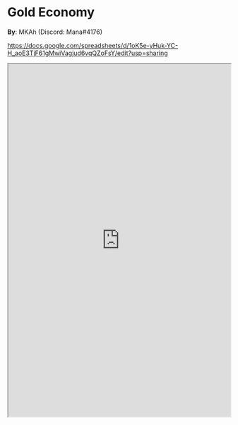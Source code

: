 # Gold Economy

**By**: MKAh (Discord: Mana#4176)

https://docs.google.com/spreadsheets/d/1oK5e-yHuk-YC-H_aoE3TjF61gMwiVagjud6vqQZoFsY/edit?usp=sharing

<iframe width="100%" height="800px" src="https://docs.google.com/spreadsheets/d/e/2PACX-1vRjEhNezKaDefwA3qJjzBId9dcmnrySuESigkUApdtc3FJSZ2UMezAGkG43F9wqp9W-GQWU-DkXky6v/pubhtml?widget=true&amp;headers=false&amp;gid=0"></iframe>

